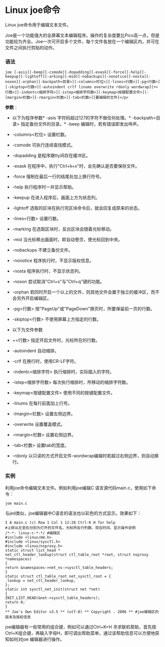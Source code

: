 
# Linux joe命令



Linux joe命令用于编辑文本文件。

Joe是一个功能强大的全屏幕文本编辑程序。操作的复杂度要比Pico高一点，但是功能较为齐全。Joe一次可开启多个文件，每个文件各放在一个编辑区内，并可在文件之间执行剪贴的动作。

### 语法

```
joe [-asis][-beep][-csmode][-dopadding][-exask][-force][-help][-keepup][-lightoff][-arking][-mid][-nobackups][-nonotice][-nosta][-noxon][-orphan][-backpath<目录>][-columns<栏位>][-lines<行数>][-pg<行数>][-skiptop<行数>][-autoindent crlf linums overwrite rdonly wordwrap][+<行数>][-indentc<缩排字符>][-istep<缩排字符数>][-keymap<按键配置文件>][-lmargin<栏数>][-rmargin<栏数>][-tab<栏数>][要编辑的文件]</p>

```

**参数**：

*   以下为程序参数*   -asis 字符码超过127的字符不做任何处理。*   -backpath&lt;目录&gt; 指定备份文件的目录。*   -beep 编辑时，若有错误即发出哗声。

*   -columns&lt;栏位&gt; 设置栏数。
*   -csmode 可执行连续查找模式。
*   -dopadding 是程序跟tty间存在缓冲区。
*   -exask 在程序中，执行"Ctrl+k+x"时，会先确认是否要保存文件。
*   -force 强制在最后一行的结尾处加上换行符号。
*   -help 执行程序时一并显示帮助。
*   -keepup 在进入程序后，画面上方为状态列。
*   -lightoff 选取的区块在执行完区块命令后，就会回复成原来的状态。
*   -lines&lt;行数&gt; 设置行数。
*   -marking 在选取区块时，反白区块会随着光标移动。
*   -mid 当光标移出画面时，即自动卷页，使光标回到中央。
*   -nobackups 不建立备份文件。
*   -nonotice 程序执行时，不显示版权信息。
*   -nosta 程序执行时，不显示状态列。
*   -noxon 尝试取消"Ctrl+s"与"Ctrl+q"键的功能。
*   -orphan 若同时开启一个以上的文件，则其他文件会置于独立的缓冲区，而不会另外开启编辑区。
*   -pg&lt;行数&gt; 按"PageUp"或"PageDown"换页时，所要保留前一页的行数。
*   -skiptop&lt;行数&gt; 不使用屏幕上方指定的行数。
*   以下为文件参数
*   +&lt;行数&gt; 指定开启文件时，光标所在的行数。
*   -autoindent 自动缩排。
*   -crlf 在换行时，使用CR-LF字符。
*   -indentc&lt;缩排字符&gt; 执行缩排时，实际插入的字符。
*   -istep&lt;缩排字符数&gt; 每次执行缩排时，所移动的缩排字符数。
*   -keymap&lt;按键配置文件&gt; 使用不同的按键配置文件。
*   -linums 在每行前面加上行号。
*   -lmargin&lt;栏数&gt; 设置左侧边界。
*   -overwrite 设置覆盖模式。
*   -rmargin&lt;栏数&gt; 设置右侧边界。
*   -tab&lt;栏数&gt; 设置tab的宽度。
*   -rdonly 以只读的方式开启文件-wordwrap编辑时若超过右侧边界，则自动换行。

### 实例

利用joe命令编辑文本文件。例如利用joe编辑C 语言源代码main.c，使用如下命令：

```
joe main.c

```

与jed类似，joe编辑器中C语言的语法也以彩色的方式显示。效果如下：

```
I A main.c (c) Row 1 Col 1 12:28 Ctrl-K H for help  
#上排从左至右分别为打开的文件名、光标所在行列数、现在时间、显示操作说明  
/*-*- linux-c-*-*/ #编辑区  
#include <linux/mm.h> 
#include <linux/sysctl.h> 
#include <linux/nsproxy.h> 
static struct list_head *  
net_ctl_header_lookup(struct ctl_table_root *root, struct nsproxy *namespaces)  
{  
return &namespaces->net_ns->sysctl_table_headers;  
}  
static struct ctl_table_root net_sysctl_root = {  
.lookup = net_ctl_header_lookup,  
};  
static int sysctl_net_init(struct net *net)  
{  
INIT_LIST_HEAD(&net->sysctl_table_headers);  
return 0;  
}  
** Joe's Own Editor v3.5 ** (utf-8) ** Copyright . 2006 ** #joe编辑区的版本及版权信息 

```

joe编辑器有一些常用的组合键，例如可以通过Ctrl+K+H 寻求联机帮助，首先按Ctrl+K组合键，再输入字母H，即可调出帮助菜单，通过该帮助信息可以方便地获知如何对joe 编辑器进行操作。



